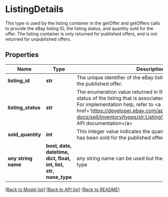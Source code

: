 # ListingDetails

This type is used by the listing container in the getOffer and getOffers calls to provide the eBay listing ID, the listing status, and quantity sold for the offer. The listing container is only returned for published offers, and is not returned for unpublished offers.

## Properties
Name | Type | Description | Notes
------------ | ------------- | ------------- | -------------
**listing_id** | **str** | The unique identifier of the eBay listing that is associated with the published offer. | [optional] 
**listing_status** | **str** | The enumeration value returned in this field indicates the status of the listing that is associated with the published offer. For implementation help, refer to &lt;a href&#x3D;&#39;https://developer.ebay.com/api-docs/sell/inventory/types/slr:ListingStatusEnum&#39;&gt;eBay API documentation&lt;/a&gt; | [optional] 
**sold_quantity** | **int** | This integer value indicates the quantity of the product that has been sold for the published offer. | [optional] 
**any string name** | **bool, date, datetime, dict, float, int, list, str, none_type** | any string name can be used but the value must be the correct type | [optional]

[[Back to Model list]](../README.md#documentation-for-models) [[Back to API list]](../README.md#documentation-for-api-endpoints) [[Back to README]](../README.md)


